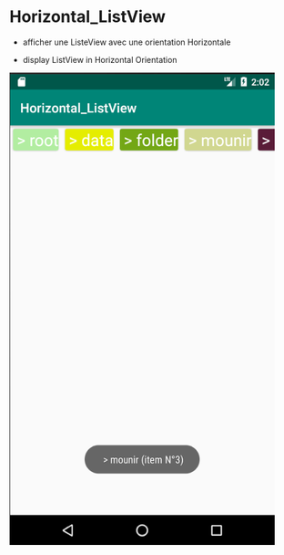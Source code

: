 # Horizontal_ListView

- afficher une ListeView avec une orientation Horizontale

- display ListView in Horizontal Orientation

![alt text](https://github.com/mboti/Horizontal_ListView/blob/master/Capture.PNG)
